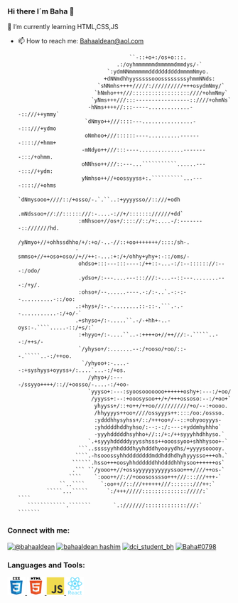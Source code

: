 ### Hi there I´m Baha 👋
🌱 I’m currently learning HTML,CSS,JS
- 📫 How to reach me: Bahaaldean@aol.com



                                                                                                    
                                                                                                    
                                                                                                    
                                                                                                    
                                                                                                    
                                                                                                    
                                                                                                    
                                         ``-::+o+:/os+o:::.                                         
                                     .:/oyhmmmmmmdmmmmmdmmdys/-`                                    
                                  `:ydmNNmmmmmmddddddddddmmmmNmyo.                                  
                                 +dNNmdhhyysssssooossssssssyhmmNNds:                                
                               `sNNmhs++++/////://////////+++osydmNmy/`                             
                              `hNmho+++///::::::::::::::::::////+ohmNmy`                            
                             `yNms+++///:::-----------------::////+ohmNs`                           
                            -hNms++++//:::-----.............--::///++ymmy`                          
                           `dNmyo++///::::---................--:::///+ydmo                          
                           oNmhoo+///::::::----..........-------:::://+hmm+                         
                          -mNdyo++///:::----..............--------:::/+ohmm.                        
                          oNNhso++///::---...```````````......----::://+ydm:                        
                          yNmhso++//+oossyyss+:.``````````...----:::://+ohms                        
                         `dNmysooo+////::/+osso/-.`.``..:+yyyysso//::///+odh                        
                         .mNdssoo+//://::::::///:-....-://+/::::::://////+dd`                       
                         :mNhsoo+//os+/:::://::/+:....-/:--------::///////hd.                       
                        /yNmyo+//+ohhssdhho/+/:+o/-..-//::+oo+++++++/::::/sh-.                      
                        -smmso+//++oso+oso//+//++:-...:+:/+/ohhy+yhy+:-::/oms/-                     
                         ohdso+:::---:::----:/++::-...-:/:--:::::://:---:/odo/                      
                         .ydso+/:---....---:::///:-...--::---........---:/+y/.                      
                         :ohso+/--......----.-:/:-..`.-:-:--..........-::/oo:                       
                        .:+hys+/:-.-........::-::-.```.-.--...........-:/+o/-`                      
                        .+shyso+/:-.....``.-/-+hh+-..-oys:-.````.....-::/+s/:`                      
                         :+hyyo+/:-....``..-:++++o+//++///:-.`````..--:/++s/-                       
                         `/yhyso+/:.......--:/+ooso/+oo/::--.`````..-:/++oo.                        
                          `/yhyoo+:-....--:+syshyys+oyyss+/:....`...-:/+os.                         
                            /yhyo+/:----/ssyyo++++/:://+oosso/-....-:/+oo-                          
                            `yyyso+:---:syoosooooooo++++++oshy+:---:/+oo/                           
                             /yyyss+:--:+ooosysoo++/+/+++ossoso:--:/+oo+`                           
                              yhyyss+/::+o++/++oo///////////+o/--:+oooo.                            
                              /hhyyyys++oo+////ossyyys++::::/oo:/ossso.                             
                              :ydddhhysyhss+/::/+++oo+/--::+ohyooyyys-                              
                              :yhddddhddhyhso/:--:-:/:---:+yddmhyhhho`                              
                              -yyyhdddddhsyhho+//::/+:/++syyyhhdhhyso.`                             
                            `.+syyyhdddddyyysshsss++ooossyoo+shhhysoo+-`                            
                         ```..ssssyyhhddddhyyhdddhyooyydhs/+yyyysooooy.                             
                        ````.-hsooossyhhddddddddmddhddhdhyhyyysso+++oh.`                            
                       ``````.hsso+++oosyhhddddddhhddddhhhysoo++++++os`                             
                       .``` ``/yooo++//+ossyyyyyyyyyyyssoo+++////++os-`                             
                      ````    `:ooo++//://+ooososssso+++///:::///+++-`                              
                   ``..````     `:oo++//::///++++++///:::::::///++:`                                
               `````...`````      `:/+++/////:::::::::::::://///:`              ````                
         ````````````.```````       `.:///////:::::::::::::///:`                 ```````            





<h3 align="left">Connect with me:</h3>
<p align="left">
<a href="https://twitter.com/@bahaaldean" target="blank"><img align="center" src="https://raw.githubusercontent.com/rahuldkjain/github-profile-readme-generator/master/src/images/icons/Social/twitter.svg" alt="@bahaaldean" height="30" width="40" /></a>
<a href="https://linkedin.com/in/bahaaldean hashim" target="blank"><img align="center" src="https://raw.githubusercontent.com/rahuldkjain/github-profile-readme-generator/master/src/images/icons/Social/linked-in-alt.svg" alt="bahaaldean hashim" height="30" width="40" /></a>
<a href="https://instagram.com/dci_student_bh" target="blank"><img align="center" src="https://raw.githubusercontent.com/rahuldkjain/github-profile-readme-generator/master/src/images/icons/Social/instagram.svg" alt="dci_student_bh" height="30" width="40" /></a>
<a href="https://discord.gg/Baha#0798" target="blank"><img align="center" src="https://raw.githubusercontent.com/rahuldkjain/github-profile-readme-generator/master/src/images/icons/Social/discord.svg" alt="Baha#0798" height="30" width="40" /></a>
</p>

<h3 align="left">Languages and Tools:</h3>
<p align="left"> <a href="https://www.w3schools.com/css/" target="_blank" rel="noreferrer"> <img src="https://raw.githubusercontent.com/devicons/devicon/master/icons/css3/css3-original-wordmark.svg" alt="css3" width="40" height="40"/> </a> <a href="https://www.w3.org/html/" target="_blank" rel="noreferrer"> <img src="https://raw.githubusercontent.com/devicons/devicon/master/icons/html5/html5-original-wordmark.svg" alt="html5" width="40" height="40"/> </a> <a href="https://developer.mozilla.org/en-US/docs/Web/JavaScript" target="_blank" rel="noreferrer"> <img src="https://raw.githubusercontent.com/devicons/devicon/master/icons/javascript/javascript-original.svg" alt="javascript" width="40" height="40"/> </a> <a href="https://reactjs.org/" target="_blank" rel="noreferrer"> <img src="https://raw.githubusercontent.com/devicons/devicon/master/icons/react/react-original-wordmark.svg" alt="react" width="40" height="40"/> </a> </p>

